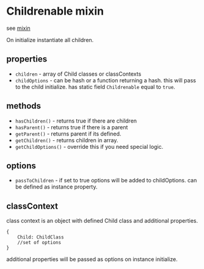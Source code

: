 # Childrenable mixin
see [mixin](../helpers/mixin.md)

On initialize instantiate all children.


## properties
* `children` - array of Child classes or classContexts
* `childOptions` - can be hash or a function returning a hash. this will pass to the child initialize.
has static field `Childrenable` equal to `true`.

## methods
* `hasChildren()` - returns true if there are children
* `hasParent()` - returns true if there is a parent
* `getParent()` - returns parent if its defined.
* `getChildren()` - returns children in array.
* `getChildOptions()` - override this if you need special logic.

## options
* `passToChildren` - if set to true options will be added to childOptions. can be defined as instance property.

## classContext
class context is an object with defined Child class and additional properties.
```
{
	Child: ChildClass
	//set of options
}
```

additional properties will be passed as options on instance initialize.
